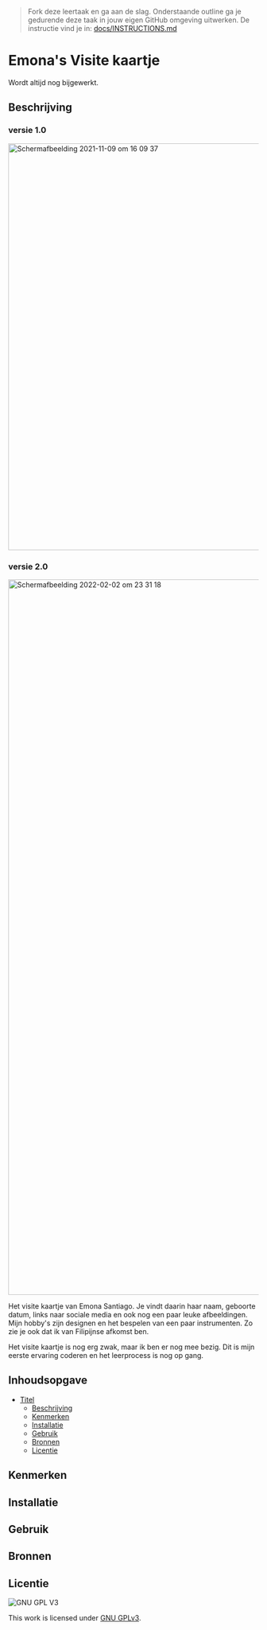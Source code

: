 > Fork deze leertaak en ga aan de slag. Onderstaande outline ga je gedurende deze taak in jouw eigen GitHub omgeving uitwerken. De instructie vind je in: [docs/INSTRUCTIONS.md](docs/INSTRUCTIONS.md)

# Emona's Visite kaartje 
Wordt altijd nog bijgewerkt.
## Beschrijving
<!-- Voeg een link toe naar Github Pages 🌐--> 
<!-- Voeg een mooie poster visual toe 📸 -->
### versie 1.0
<img width="818" alt="Schermafbeelding 2021-11-09 om 16 09 37" src="https://user-images.githubusercontent.com/90447045/140950552-65eb24b9-74b4-4f5a-9455-cbc6292bc264.png">

### versie 2.0
<img width="1439" alt="Schermafbeelding 2022-02-02 om 23 31 18" src="https://user-images.githubusercontent.com/90447045/152248819-5c29852f-b4f0-40ab-840c-9c5b1f679603.png">



Het visite kaartje van Emona Santiago. Je vindt daarin haar naam, geboorte datum, links naar sociale media en ook nog een paar leuke afbeeldingen. Mijn hobby's zijn designen en het bespelen van een paar instrumenten. Zo zie je ook dat ik van Filipijnse afkomst ben. 

Het visite kaartje is nog erg zwak, maar ik ben er nog mee bezig. Dit is mijn eerste ervaring coderen en het leerprocess is nog op gang.

## Inhoudsopgave

- [Titel](#titel)
  * [Beschrijving](#beschrijving)
  * [Kenmerken](#kenmerken)
  * [Installatie](#installatie)
  * [Gebruik](#gebruik)
  * [Bronnen](#bronnen)
  * [Licentie](#licentie)

## Kenmerken

## Installatie

## Gebruik

## Bronnen

## Licentie

![GNU GPL V3](https://www.gnu.org/graphics/gplv3-127x51.png)

This work is licensed under [GNU GPLv3](./LICENSE).

